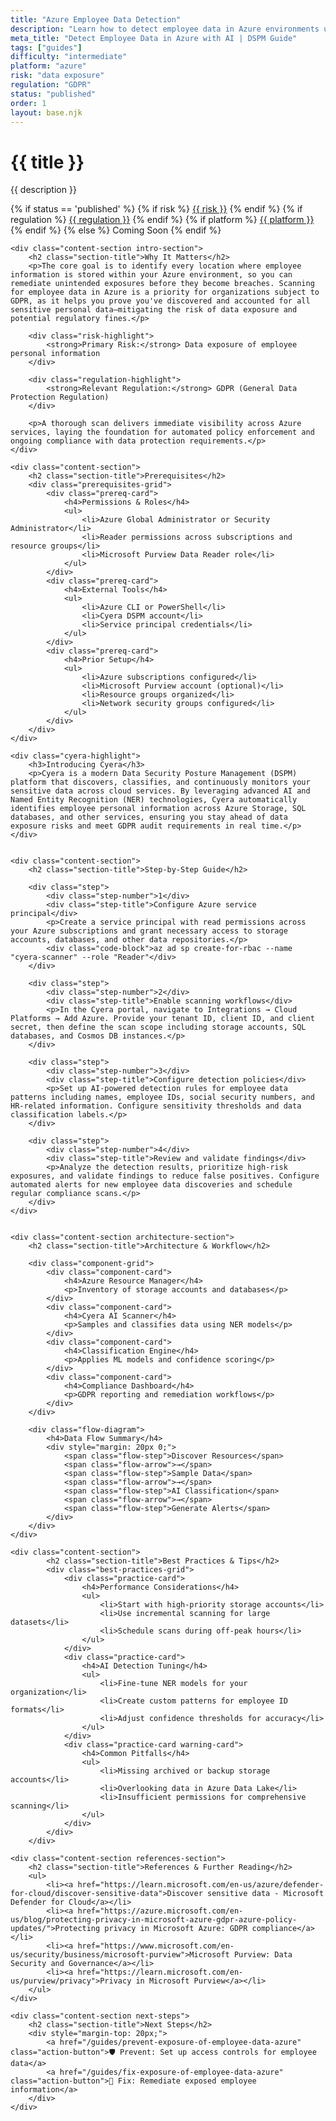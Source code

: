 ```yaml
---
title: "Azure Employee Data Detection"
description: "Learn how to detect employee data in Azure environments using AI-powered DSPM tools. Follow step-by-step guidance for GDPR compliance."
meta_title: "Detect Employee Data in Azure with AI | DSPM Guide"
tags: ["guides"]
difficulty: "intermediate"
platform: "azure"
risk: "data exposure"
regulation: "GDPR"
status: "published"
order: 1
layout: base.njk
---
```


<div class="container">
    <div class="header">
        <h1>{{ title }}</h1>
        <p>{{ description }}</p>
        <div class="guide-tags-container">
			<div class="guide-tags-wrapper">
		    {% if status == 'published' %}
		        {% if risk %}
		        <a href="/risk/{{ risk | downcase | replace: ' ', '-' }}/" class="guide-tag risk">{{ risk }}</a>
		        {% endif %}
		        {% if regulation %}
		        <a href="/regulation/{{ regulation | downcase | replace: ' ', '-' }}/" class="guide-tag regulation">{{ regulation }}</a>
		        {% endif %}
		        {% if platform %}
		        <a href="/platforms/{{ platform | downcase | replace: ' ', '-' }}/" class="guide-tag platform">{{ platform }}</a>
		        {% endif %}
		    {% else %}
		        <span class="guide-tag coming-soon">Coming Soon</span>
		    {% endif %}
		</div>
		</div>
    </div>

    <div class="content-section intro-section">
        <h2 class="section-title">Why It Matters</h2>
        <p>The core goal is to identify every location where employee information is stored within your Azure environment, so you can remediate unintended exposures before they become breaches. Scanning for employee data in Azure is a priority for organizations subject to GDPR, as it helps you prove you've discovered and accounted for all sensitive personal data—mitigating the risk of data exposure and potential regulatory fines.</p>
        
        <div class="risk-highlight">
            <strong>Primary Risk:</strong> Data exposure of employee personal information
        </div>
        
        <div class="regulation-highlight">
            <strong>Relevant Regulation:</strong> GDPR (General Data Protection Regulation)
        </div>
        
        <p>A thorough scan delivers immediate visibility across Azure services, laying the foundation for automated policy enforcement and ongoing compliance with data protection requirements.</p>
    </div>

    <div class="content-section">
        <h2 class="section-title">Prerequisites</h2>
        <div class="prerequisites-grid">
            <div class="prereq-card">
                <h4>Permissions & Roles</h4>
                <ul>
                    <li>Azure Global Administrator or Security Administrator</li>
                    <li>Reader permissions across subscriptions and resource groups</li>
                    <li>Microsoft Purview Data Reader role</li>
                </ul>
            </div>
            <div class="prereq-card">
                <h4>External Tools</h4>
                <ul>
                    <li>Azure CLI or PowerShell</li>
                    <li>Cyera DSPM account</li>
                    <li>Service principal credentials</li>
                </ul>
            </div>
            <div class="prereq-card">
                <h4>Prior Setup</h4>
                <ul>
                    <li>Azure subscriptions configured</li>
                    <li>Microsoft Purview account (optional)</li>
                    <li>Resource groups organized</li>
                    <li>Network security groups configured</li>
                </ul>
            </div>
        </div>
    </div>
	
    <div class="cyera-highlight">
        <h3>Introducing Cyera</h3>
        <p>Cyera is a modern Data Security Posture Management (DSPM) platform that discovers, classifies, and continuously monitors your sensitive data across cloud services. By leveraging advanced AI and Named Entity Recognition (NER) technologies, Cyera automatically identifies employee personal information across Azure Storage, SQL databases, and other services, ensuring you stay ahead of data exposure risks and meet GDPR audit requirements in real time.</p>
    </div>
	

    <div class="content-section">
        <h2 class="section-title">Step-by-Step Guide</h2>
        
        <div class="step">
            <div class="step-number">1</div>
            <div class="step-title">Configure Azure service principal</div>
            <p>Create a service principal with read permissions across your Azure subscriptions and grant necessary access to storage accounts, databases, and other data repositories.</p>
            <div class="code-block">az ad sp create-for-rbac --name "cyera-scanner" --role "Reader"</div>
        </div>

        <div class="step">
            <div class="step-number">2</div>
            <div class="step-title">Enable scanning workflows</div>
            <p>In the Cyera portal, navigate to Integrations → Cloud Platforms → Add Azure. Provide your tenant ID, client ID, and client secret, then define the scan scope including storage accounts, SQL databases, and Cosmos DB instances.</p>
        </div>

        <div class="step">
            <div class="step-number">3</div>
            <div class="step-title">Configure detection policies</div>
            <p>Set up AI-powered detection rules for employee data patterns including names, employee IDs, social security numbers, and HR-related information. Configure sensitivity thresholds and data classification labels.</p>
        </div>

        <div class="step">
            <div class="step-number">4</div>
            <div class="step-title">Review and validate findings</div>
            <p>Analyze the detection results, prioritize high-risk exposures, and validate findings to reduce false positives. Configure automated alerts for new employee data discoveries and schedule regular compliance scans.</p>
        </div>
    </div>


    <div class="content-section architecture-section">
        <h2 class="section-title">Architecture & Workflow</h2>
        
        <div class="component-grid">
            <div class="component-card">
                <h4>Azure Resource Manager</h4>
                <p>Inventory of storage accounts and databases</p>
            </div>
            <div class="component-card">
                <h4>Cyera AI Scanner</h4>
                <p>Samples and classifies data using NER models</p>
            </div>
            <div class="component-card">
                <h4>Classification Engine</h4>
                <p>Applies ML models and confidence scoring</p>
            </div>
            <div class="component-card">
                <h4>Compliance Dashboard</h4>
                <p>GDPR reporting and remediation workflows</p>
            </div>
        </div>

        <div class="flow-diagram">
            <h4>Data Flow Summary</h4>
            <div style="margin: 20px 0;">
                <span class="flow-step">Discover Resources</span>
                <span class="flow-arrow">→</span>
                <span class="flow-step">Sample Data</span>
                <span class="flow-arrow">→</span>
                <span class="flow-step">AI Classification</span>
                <span class="flow-arrow">→</span>
                <span class="flow-step">Generate Alerts</span>
            </div>
        </div>
    </div>

	<div class="content-section">
	        <h2 class="section-title">Best Practices & Tips</h2>
	        <div class="best-practices-grid">
	            <div class="practice-card">
	                <h4>Performance Considerations</h4>
	                <ul>
	                    <li>Start with high-priority storage accounts</li>
	                    <li>Use incremental scanning for large datasets</li>
	                    <li>Schedule scans during off-peak hours</li>
	                </ul>
	            </div>
	            <div class="practice-card">
	                <h4>AI Detection Tuning</h4>
	                <ul>
	                    <li>Fine-tune NER models for your organization</li>
	                    <li>Create custom patterns for employee ID formats</li>
	                    <li>Adjust confidence thresholds for accuracy</li>
	                </ul>
	            </div>
	            <div class="practice-card warning-card">
	                <h4>Common Pitfalls</h4>
	                <ul>
	                    <li>Missing archived or backup storage accounts</li>
	                    <li>Overlooking data in Azure Data Lake</li>
	                    <li>Insufficient permissions for comprehensive scanning</li>
	                </ul>
	            </div>
	        </div>
	    </div>

    <div class="content-section references-section">
        <h2 class="section-title">References & Further Reading</h2>
        <ul>
            <li><a href="https://learn.microsoft.com/en-us/azure/defender-for-cloud/discover-sensitive-data">Discover sensitive data - Microsoft Defender for Cloud</a></li>
            <li><a href="https://azure.microsoft.com/en-us/blog/protecting-privacy-in-microsoft-azure-gdpr-azure-policy-updates/">Protecting privacy in Microsoft Azure: GDPR compliance</a></li>
            <li><a href="https://www.microsoft.com/en-us/security/business/microsoft-purview">Microsoft Purview: Data Security and Governance</a></li>
            <li><a href="https://learn.microsoft.com/en-us/purview/privacy">Privacy in Microsoft Purview</a></li>
        </ul>
    </div>

    <div class="content-section next-steps">
        <h2 class="section-title">Next Steps</h2>
        <div style="margin-top: 20px;">
            <a href="/guides/prevent-exposure-of-employee-data-azure" class="action-button">🛡️ Prevent: Set up access controls for employee data</a>
            <a href="/guides/fix-exposure-of-employee-data-azure" class="action-button">🔧 Fix: Remediate exposed employee information</a>
        </div>
    </div>
</div>